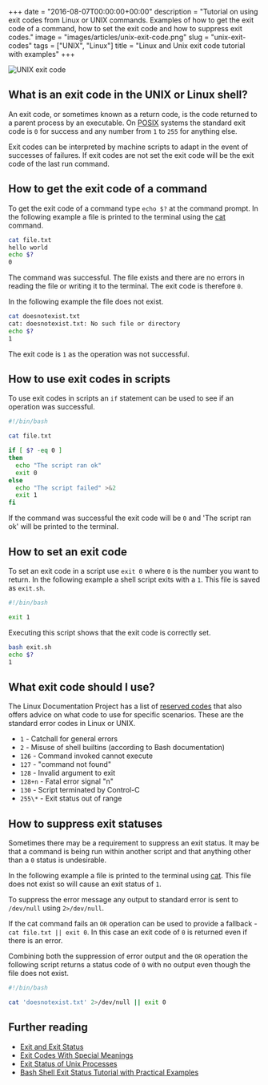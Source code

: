 +++
date = "2016-08-07T00:00:00+00:00"
description = "Tutorial on using exit codes from Linux or UNIX commands. Examples of how to get the exit code of a command, how to set the exit code and how to suppress exit codes."
image = "images/articles/unix-exit-code.png"
slug = "unix-exit-codes"
tags = ["UNIX", "Linux"]
title = "Linux and Unix exit code tutorial with examples"
+++

![UNIX exit code][7]

## What is an exit code in the UNIX or Linux shell?

An exit code, or sometimes known as a return code, is the code returned to a
parent process by an executable. On [POSIX][1] systems the standard exit code is
`0` for success and any number from `1` to `255` for anything else.

Exit codes can be interpreted by machine scripts to adapt in the event of
successes of failures. If exit codes are not set the exit code will be the exit
code of the last run command.

## How to get the exit code of a command

To get the exit code of a command type `echo $?` at the command prompt. In the
following example a file is printed to the terminal using the [cat][2] command.

```sh
cat file.txt
hello world
echo $?
0
```

The command was successful. The file exists and there are no errors in reading
the file or writing it to the terminal. The exit code is therefore `0`.

In the following example the file does not exist.

```sh
cat doesnotexist.txt
cat: doesnotexist.txt: No such file or directory
echo $?
1
```

The exit code is `1` as the operation was not successful.

## How to use exit codes in scripts

To use exit codes in scripts an `if` statement can be used to see if an
operation was successful.

```sh
#!/bin/bash

cat file.txt

if [ $? -eq 0 ]
then
  echo "The script ran ok"
  exit 0
else
  echo "The script failed" >&2
  exit 1
fi
```

If the command was successful the exit code will be `0` and 'The script ran ok'
will be printed to the terminal.

## How to set an exit code

To set an exit code in a script use `exit 0` where `0` is the number you want to
return. In the following example a shell script exits with a `1`. This file is
saved as `exit.sh`.

```sh
#!/bin/bash

exit 1
```

Executing this script shows that the exit code is correctly set.

```sh
bash exit.sh
echo $?
1
```

## What exit code should I use?

The Linux Documentation Project has a list of [reserved codes][3] that also
offers advice on what code to use for specific scenarios. These are the standard
error codes in Linux or UNIX.

- `1` - Catchall for general errors
- `2` - Misuse of shell builtins (according to Bash documentation)
- `126` - Command invoked cannot execute
- `127` - "command not found"
- `128` - Invalid argument to exit
- `128+n` - Fatal error signal "n"
- `130` - Script terminated by Control-C
- `255\*` - Exit status out of range

## How to suppress exit statuses

Sometimes there may be a requirement to suppress an exit status. It may be that
a command is being run within another script and that anything other than a `0`
status is undesirable.

In the following example a file is printed to the terminal using [cat][2]. This
file does not exist so will cause an exit status of `1`.

To suppress the error message any output to standard error is sent to
`/dev/null` using `2>/dev/null`.

If the cat command fails an `OR` operation can be used to provide a fallback -
`cat file.txt || exit 0`. In this case an exit code of `0` is returned even if
there is an error.

Combining both the suppression of error output and the `OR` operation the
following script returns a status code of `0` with no output even though the
file does not exist.

```sh
#!/bin/bash

cat 'doesnotexist.txt' 2>/dev/null || exit 0
```

## Further reading

- [Exit and Exit Status][4]
- [Exit Codes With Special Meanings][3]
- [Exit Status of Unix Processes][5]
- [Bash Shell Exit Status Tutorial with Practical Examples][6]

[1]: https://en.wikipedia.org/wiki/POSIX
[2]: /unix-cat/
[3]: http://www.tldp.org/LDP/abs/html/exitcodes.html
[4]: http://tldp.org/LDP/abs/html/exit-status.html
[5]: http://docstore.mik.ua/orelly/unix3/upt/ch35_12.htm
[6]: http://www.thegeekstuff.com/2010/03/bash-shell-exit-status
[7]: /images/articles/unix-exit-code.webp
